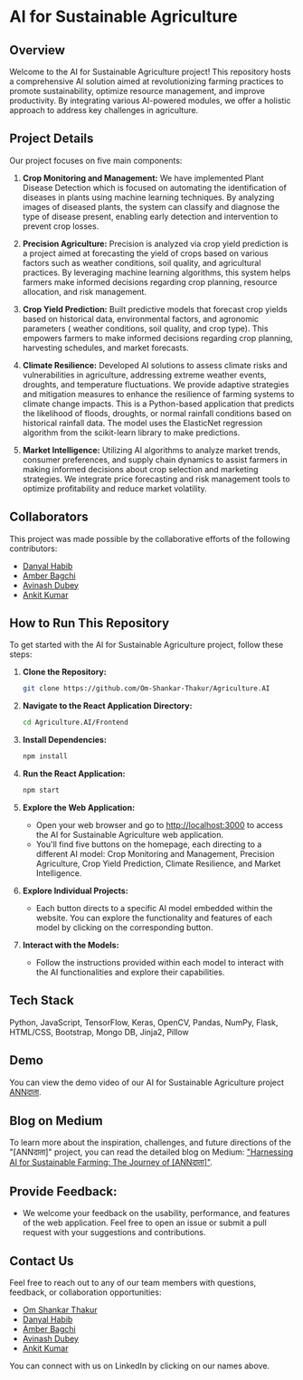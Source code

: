 # AI for Sustainable Agriculture

## Overview
Welcome  to the AI for Sustainable Agriculture project! This repository hosts a comprehensive AI solution aimed at revolutionizing farming practices to promote sustainability, optimize resource management, and improve productivity. By integrating various AI-powered modules, we offer a holistic approach to address key challenges in agriculture.

## Project Details
Our project focuses on five main components:

1. **Crop Monitoring and Management:**
We have implemented Plant Disease Detection which is focused on automating the identification of diseases in plants using machine learning techniques. By analyzing images of diseased plants, the system can classify and diagnose the type of disease present, enabling early detection and intervention to prevent crop losses.

2. **Precision Agriculture:**
Precision is analyzed via crop yield prediction is a project aimed at forecasting the yield of crops based on various factors such as weather conditions, soil quality, and agricultural practices. By leveraging machine learning algorithms, this system helps farmers make informed decisions regarding crop planning, resource allocation, and risk management.

3. **Crop Yield Prediction:**
Built predictive models that forecast crop yields based on historical data, environmental factors, and agronomic parameters ( weather conditions, soil quality, and crop type). This empowers farmers to make informed decisions regarding crop planning, harvesting schedules, and market forecasts. 

4. **Climate Resilience:**
Developed AI solutions to assess climate risks and vulnerabilities in agriculture, addressing extreme weather events, droughts, and temperature fluctuations. We provide adaptive strategies and mitigation measures to enhance the resilience of farming systems to climate change impacts. This is a Python-based application that predicts the likelihood of floods, droughts, or normal rainfall conditions based on historical rainfall data. The model uses the ElasticNet regression algorithm from the scikit-learn library to make predictions.

5. **Market Intelligence:**
Utilizing AI algorithms to analyze market trends, consumer preferences, and supply chain dynamics to assist farmers in making informed decisions about crop selection and marketing strategies. We integrate price forecasting and risk management tools to optimize profitability and reduce market volatility.

## Collaborators
This project was made possible by the collaborative efforts of the following contributors:
- [Danyal Habib](https://github.com/DanyalHabib007)
- [Amber Bagchi](https://github.com/amber-bagchi)
- [Avinash Dubey](https://github.com/Just-a-code-lover)
- [Ankit Kumar](https://github.com/iamankit7667)

## How to Run This Repository
To get started with the AI for Sustainable Agriculture project, follow these steps:

1. **Clone the Repository:**
   ```bash
   git clone https://github.com/Om-Shankar-Thakur/Agriculture.AI
   

2. **Navigate to the React Application Directory:**
      ```bash
   cd Agriculture.AI/Frontend

3. **Install Dependencies:**
      ```bash
   npm install

4. **Run the React Application:**
      ```bash
   npm start

5. **Explore the Web Application:**
   - Open your web browser and go to [http://localhost:3000](http://localhost:3000) to access the AI for Sustainable Agriculture web application.
   - You'll find five buttons on the homepage, each directing to a different AI model: Crop Monitoring and Management, Precision Agriculture, Crop Yield Prediction, Climate Resilience, and Market Intelligence.

6. **Explore Individual Projects:**
   - Each button directs to a specific AI model embedded within the website. You can explore the functionality and features of each model by clicking on the corresponding button.

7. **Interact with the Models:**

   - Follow the instructions provided within each model to interact with the AI functionalities and explore their capabilities.
  
## Tech Stack
Python,
JavaScript,
TensorFlow,
Keras,
OpenCV,
Pandas,
NumPy,
Flask,
HTML/CSS,
Bootstrap,
Mongo DB,
Jinja2,
Pillow
  

## Demo

You can view the demo video of our AI for Sustainable Agriculture project [ANNदाता](https://www.youtube.com/watch?v=w-l_76hKMfY).

## Blog on Medium
To learn more about the inspiration, challenges, and future directions of the "[ANNदाता]" project, you can read the detailed blog on Medium: ["Harnessing AI for Sustainable Farming: The Journey of [ANNदाता]"](https://medium.com/@omshankar466/harnessing-ai-for-sustainable-farming-the-journey-of-ann%E0%A4%A6%E0%A4%BE%E0%A4%A4%E0%A4%BE-b527d5dbea2a).

## Provide Feedback:
- We welcome your feedback on the usability, performance, and features of the web application. Feel free to open an issue or submit a pull request with your suggestions and contributions.

## Contact Us
Feel free to reach out to any of our team members with questions, feedback, or collaboration opportunities:
- [Om Shankar Thakur](https://www.linkedin.com/in/om-shankar-86981b224/)
- [Danyal Habib](https://www.linkedin.com/in/danyal-habib-500bb2265)
- [Amber Bagchi](https://www.linkedin.com/in/amber-bagchi-1031a9288/)
- [Avinash Dubey](https://www.linkedin.com/in/avinash-dubey-036a07271/)
- [Ankit Kumar](https://www.linkedin.com/in/ankit-kumar-57b128284/)

You can connect with us on LinkedIn by clicking on our names above.



